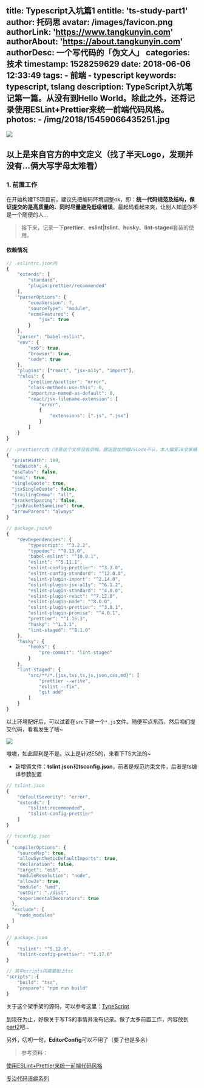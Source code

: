 title: Typescript入坑篇1
entitle: 'ts-study-part1'
author: 托码思
avatar: /images/favicon.png
authorLink: 'https://www.tangkunyin.com'
authorAbout: 'https://about.tangkunyin.com'
authorDesc: 一个写代码的「伪文人」
categories: 技术
timestamp: 1528259629
date: 2018-06-06 12:33:49
tags:
    - 前端
    - typescript
keywords: typescript, tslang
description: TypeScript入坑笔记第一篇。从没有到Hello World。除此之外，还将记录使用ESLint+Prettier来统一前端代码风格。
photos:
    - /img/2018/15459066435251.jpg
---

![](/img/2018/15459066435251.jpg)


## 以上是来自官方的中文定义（找了半天Logo，发现并没有...俩大写字母太难看）

### 1. 前置工作

在开始构建TS项目前，建议先把编码环境调整ok，即：**统一代码规范及结构，保证提交的是高质量的、同时尽量避免低级错误**，最起码看起来爽，让别人知道你不是一个随便的人...

> 接下来，记录一下**prettier**、**eslint|tslint**、**husky**、**lint-staged**套装的使用。

#### 依赖情况

```javascript
// .eslintrc.json内
{
	"extends": [
		"standard",
		"plugin:prettier/recommended"
	],
	"parserOptions": {
		"ecmaVersion": 7,
		"sourceType": "module",
		"ecmaFeatures": {
			"jsx": true
		}
	},
	"parser": "babel-eslint",
	"env": {
		"es6": true,
		"browser": true,
		"node": true
	},
	"plugins": ["react", "jsx-a11y", "import"],
	"rules": {
		"prettier/prettier": "error",
		"class-methods-use-this": 0,
		"import/no-named-as-default": 0,
		"react/jsx-filename-extension": [
			"error",
			{
				"extensions": [".js", ".jsx"]
			}
		]
	}
}

// .prettierrc内（注意这个文件没有后缀。据说是加后缀VSCode不认，本人偏爱JB全家桶，所以没试过...）
{
  "printWidth": 180,
  "tabWidth": 4,
  "useTabs": false,
  "semi": true,
  "singleQuote": true,
  "jsxSingleQuote": false,
  "trailingComma": "all",
  "bracketSpacing": false,
  "jsxBracketSameLine": true,
  "arrowParens": "always"
}

// package.json内
{
    "devDependencies": {
        "typescript": "^3.2.2",
        "typedoc": "^0.13.0",
        "babel-eslint": "^10.0.1",
        "eslint": "^5.11.1",
        "eslint-config-prettier": "^3.3.0",
        "eslint-config-standard": "^12.0.0",
        "eslint-plugin-import": "^2.14.0",
        "eslint-plugin-jsx-a11y": "^6.1.2",
        "eslint-plugin-standard": "^4.0.0",
        "eslint-plugin-react": "^7.12.0",
        "eslint-plugin-node": "^8.0.0",
        "eslint-plugin-prettier": "^3.0.1",
        "eslint-plugin-promise": "^4.0.1",
        "prettier": "^1.15.3",
        "husky": "^1.3.1",
        "lint-staged": "^8.1.0"
    },
    "husky": {
        "hooks": {
            "pre-commit": "lint-staged"
        }
    },
    "lint-staged": {
        "src/**/*.{jsx,txs,ts,js,json,css,md}": [
            "prettier --write",
            "eslint --fix",
            "git add"
        ]
    }
}
```

以上环境配好后，可以试着在`src`下建一个`*.js`文件。随便写点东西，然后咱们提交代码，看看发生了啥~

![](/img/2018/15460683493736.jpg)


嗷嗷，如此犀利是不是。以上是针对ES的，来看下TS大法的~

- 新增俩文件：**tslint.json**和**tsconfig.json**，前者是规范约束文件，后者是ts编译参数配置

```javascript
// tslint.json
{
    "defaultSeverity": "error",
    "extends": [
        "tslint:recommended",
        "tslint-config-prettier"
    ]
}

// tsconfig.json
{
  "compilerOptions": {
    "sourceMap": true,
    "allowSyntheticDefaultImports": true,
    "declaration": false,
    "target": "es6",
    "moduleResolution": "node",
    "allowJs": true,
    "module": "umd",
    "outDir": "./dist",
    "experimentalDecorators": true
  },
  "exclude": [
    "node_modules"
  ]
}

// package.json
{
    "tslint": "^5.12.0",
    "tslint-config-prettier": "^1.17.0"
}

// 其中scripts内需要配上tsc
"scripts": {
    "build": "tsc",
    "prepare": "npm run build"
}
```

关于这个架手架的源码，可以参考这里：[TypeScript](https://github.com/tangkunyin/hello-fe/tree/master/TypeScript)


到现在为止，好像关于写TS的事情并没有记录。做了太多前置工作，内容放到[part2](https://shuoit.net/tech-notes/ts-study-part2-1546832521.html)吧...

另外，叨叨一句，**EditorConfig**可以不用了（要了也是多余）

> 参考资料：

[使用ESLint+Prettier来统一前端代码风格](https://juejin.im/post/5b27a326e51d45588a7dac57)

[专治代码洁癖系列](https://juejin.im/post/5a791d566fb9a0634853400e)

